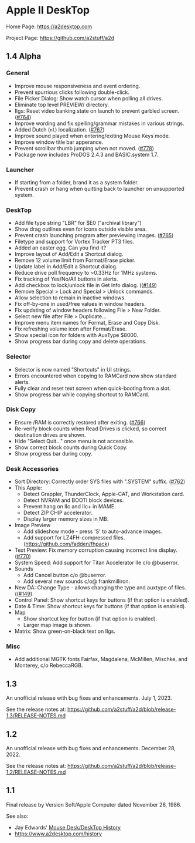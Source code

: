 # Apple II DeskTop

Home Page: https://a2desktop.com

Project Page: https://github.com/a2stuff/a2d

## 1.4 Alpha

### General

* Improve mouse responsiveness and event ordering.
* Prevent spurrious clicks following double-click.
* File Picker Dialog: Show watch cursor when polling all drives.
* Eliminate top level PREVIEW/ directory.
* IIgs: Reset video banking state on launch to prevent garbled screen. ([#764](https://github.com/a2stuff/a2d/issues/764))
* Improve wording and fix spelling/grammar mistakes in various strings.
* Added Dutch (`nl`) localization. ([#767](https://github.com/a2stuff/a2d/issues/767))
* Improve sound played when entering/exiting Mouse Keys mode.
* Improve window title bar apperance.
* Prevent scrollbar thumb jumping when not moved. ([#778](https://github.com/a2stuff/a2d/issues/778))
* Package now includes ProDOS 2.4.3 and BASIC.system 1.7.

### Launcher
* If starting from a folder, brand it as a system folder.
* Prevent crash or hang when quitting back to launcher on unsupported system.

### DeskTop

* Add file type string "LBR" for $E0 ("archival library")
* Show drag outlines even for icons outside visible area.
* Prevent crash launching program after previewing images. ([#765](https://github.com/a2stuff/a2d/issues/765))
* Filetype and support for Vortex Tracker PT3 files.
* Added an easter egg. Can you find it?
* Improve layout of Add/Edit a Shortcut dialog.
* Remove 12 volume limit from Format/Erase picker.
* Update label in Add/Edit a Shortcut dialog.
* Reduce drive poll frequency to ~0.33Hz for 1MHz systems.
* Fix tracking of Yes/No/All buttons in alerts.
* Add checkbox to lock/unlock file in Get Info dialog. (([#149](https://github.com/a2stuff/a2d/issues/149))
* Remove Special > Lock and Special > Unlock commands.
* Allow selection to remain in inactive windows.
* Fix off-by-one in used/free values in window headers.
* Fix updating of window headers following File > New Folder.
* Select new file after File > Duplicate...
* Improve menu item names for Format, Erase and Copy Disk.
* Fix refreshing volume icon after Format/Erase.
* Show special icon for folders with AuxType $8000.
* Show progress bar during copy and delete operations.

### Selector

* Selector is now named "Shortcuts" in UI strings.
* Errors encountered when copying to RAMCard now show standard alerts.
* Fully clear and reset text screen when quick-booting from a slot.
* Show progress bar while copying shortcut to RAMCard.

### Disk Copy

* Ensure /RAM is correctly restored after exiting. ([#766](https://github.com/a2stuff/a2d/issues/766))
* Re-verify block counts when Read Drives is clicked, so correct destination drives are shown.
* Hide "Select Quit..." once menu is not accessible.
* Show correct block counts during Quick Copy.
* Show progress bar during copy.

### Desk Accessories

* Sort Directory: Correctly order SYS files with ".SYSTEM" suffix. ([#762](https://github.com/a2stuff/a2d/issues/762))
* This Apple:
  * Detect Grappler, ThunderClock, Apple-CAT, and Workstation card.
  * Detect NVRAM and BOOTI block devices.
  * Prevent hang on IIc and IIc+ in MAME.
  * Detect ZIP CHIP accelerator.
  * Display larger memory sizes in MB.
* Image Preview
  * Add slideshow mode - press 'S' to auto-advance images.
  * Add support for LZ4FH-compressed files. (https://github.com/fadden/fhpack)
* Text Preview: Fix memory corruption causing incorrect line display. ([#770](https://github.com/a2stuff/a2d/issues/770))
* System Speed: Add support for Titan Accelerator IIe c/o @buserror.
* Sounds
  * Add Cancel button c/o @buserror.
  * Add several new sounds c/o@ frankmilliron.
* New DA: Change Type - allows changing the type and auxtype of files. (([#149](https://github.com/a2stuff/a2d/issues/149))
* Control Panel: Show shortcut keys for buttons (if that option is enabled).
* Date & Time: Show shortcut keys for buttons (if that option is enabled).
* Map
  * Show shortcut key for button (if that option is enabled).
  * Larger map image is shown.
* Matrix: Show green-on-black text on IIgs.

### Misc

* Add additional MGTK fonts Fairfax, Magdalena, McMillen, Mischke, and Monterey, c/o RebeccaRGB.


## 1.3

An unofficial release with bug fixes and enhancements. July 1, 2023.

See the release notes at:
https://github.com/a2stuff/a2d/blob/release-1.3/RELEASE-NOTES.md

## 1.2

An unofficial release with bug fixes and enhancements. December 28, 2022.

See the release notes at:
https://github.com/a2stuff/a2d/blob/release-1.2/RELEASE-NOTES.md

## 1.1

Final release by Version Soft/Apple Computer dated November 26, 1986.

See also:

* Jay Edwards' [Mouse Desk/DeskTop History](https://mirrors.apple2.org.za/ground.icaen.uiowa.edu/MiscInfo/Misc/mousedesk.info)
* https://www.a2desktop.com/history
